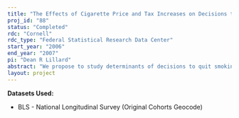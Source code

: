 ```yaml
---
title: "The Effects of Cigarette Price and Tax Increases on Decisions to Quit Smoking"
proj_id: "88"
status: "Completed"
rdc: "Cornell"
rdc_type: "Federal Statistical Research Data Center"
start_year: "2006"
end_year: "2007"
pi: "Dean R Lillard"
abstract: "We propose to study determinants of decisions to quit smoking by analyzing retrospective smoking history data from the NLS Younger Women cohort.  Those data have been underutilized in research on smoking behavior.  They are interesting from a substantive point of view because the prime-child bearing ages of the women in that sample spanned important policy changes related to smoking. In particular, in 1985 the US Surgeon General required warning labels to be attached to every third cigarette package that specifically warned pregnant women about the dangers of smoking to fetuses.  We would like to include, as a major focus of our study, the cigarette taxes in each state (and potentially county) of residence.  The county identifiers will allow us to identify individuals living in high tax states but close to the border of a state with lower taxes.  Their effective cigarette price is likely to be lower if it is possible for them to shop across the state line (as is the case for residents of New York who live close to Pennsylvania). Although the project proposes to study only the behavior of the NLS Younger Women, we may extend the analysis to include the NLS Older Men and NLS Older Women. The retrospective smoking information in the NLS Original Cohorts is of particular interest because  we can match young women with mothers and fathers and control the smoking behavior of parents and because the sample periods span a very long time over which taxes changed dramatically.  Thus, we would like to attach the state (and county) identifiers to respondents in the NLS Older Men and NLS Mature Women cohorts as well.  Another advantage of the NLS surveys is that we have access to the geocode files of the NLS Youth 1979 and the NLS Youth 1997 samples.  The addition of the NLS Original Cohort geocodes will therefore allow us to analyze four decades of smoking behavior using the similarly designed NLS surveys."
layout: project
---
```


**Datasets Used:**

  - BLS - National Longitudinal Survey (Original Cohorts Geocode) 

